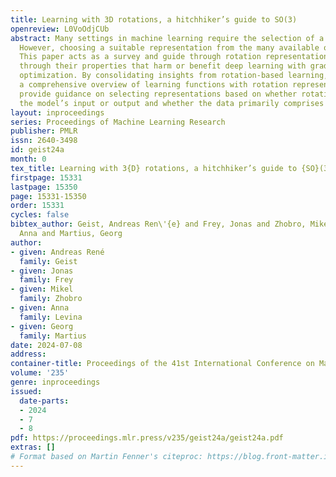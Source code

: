 ```yaml
---
title: Learning with 3D rotations, a hitchhiker’s guide to SO(3)
openreview: L0VoOdjCUb
abstract: Many settings in machine learning require the selection of a rotation representation.
  However, choosing a suitable representation from the many available options is challenging.
  This paper acts as a survey and guide through rotation representations. We walk
  through their properties that harm or benefit deep learning with gradient-based
  optimization. By consolidating insights from rotation-based learning, we provide
  a comprehensive overview of learning functions with rotation representations. We
  provide guidance on selecting representations based on whether rotations are in
  the model’s input or output and whether the data primarily comprises small angles.
layout: inproceedings
series: Proceedings of Machine Learning Research
publisher: PMLR
issn: 2640-3498
id: geist24a
month: 0
tex_title: Learning with 3{D} rotations, a hitchhiker’s guide to {SO}(3)
firstpage: 15331
lastpage: 15350
page: 15331-15350
order: 15331
cycles: false
bibtex_author: Geist, Andreas Ren\'{e} and Frey, Jonas and Zhobro, Mikel and Levina,
  Anna and Martius, Georg
author:
- given: Andreas René
  family: Geist
- given: Jonas
  family: Frey
- given: Mikel
  family: Zhobro
- given: Anna
  family: Levina
- given: Georg
  family: Martius
date: 2024-07-08
address:
container-title: Proceedings of the 41st International Conference on Machine Learning
volume: '235'
genre: inproceedings
issued:
  date-parts:
  - 2024
  - 7
  - 8
pdf: https://proceedings.mlr.press/v235/geist24a/geist24a.pdf
extras: []
# Format based on Martin Fenner's citeproc: https://blog.front-matter.io/posts/citeproc-yaml-for-bibliographies/
---
```


